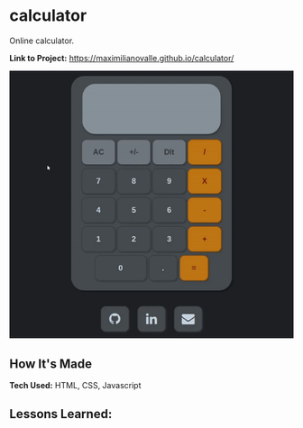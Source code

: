 # calculator
Online calculator.

**Link to Project:** https://maximilianovalle.github.io/calculator/

![](demo.gif)

## How It's Made

**Tech Used:** HTML, CSS, Javascript

## Lessons Learned:
